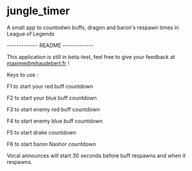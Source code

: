 jungle_timer
============

A small app to countodwn buffs, dragon and baron's respawn times in League of Legends

------------- README -------------

This application is still in beta-test, feel free to give your feedback at maxime@mhaudebert.fr !

Keys to use :

F1 to start your red buff countdown

F2 to start your blue buff countdown

F3 to start enemy red buff countdown

F4 to start enemy blue buff countdown

F5 to start drake countdown

F6 to start baron Nashor countdown

Vocal announces will start 30 seconds before buff respawns and when it respawns.

